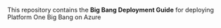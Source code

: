 This repository contains the **Big Bang Deployment Guide** for deploying Platform One Big Bang on Azure
